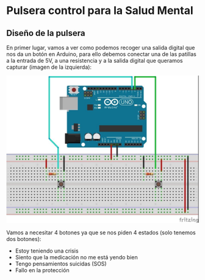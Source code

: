 # Pulsera control para la Salud Mental

## Diseño de la pulsera

En primer lugar, vamos a ver como podemos recoger una salida digital que nos da un botón en Arduino, para ello debemos conectar una de las patillas a la entrada de 5V, a una resistencia y a la salida digital que queramos capturar (imagen de la izquierda):

![Conexión de botón al arduino](botonArduino.webp)

Vamos a necesitar 4 botones ya que se nos piden 4 estados (solo tenemos dos botones):

- Estoy teniendo una crisis
- Siento que la medicación no me está yendo bien
- Tengo pensamientos suicidas (SOS)
- Fallo en la protección
